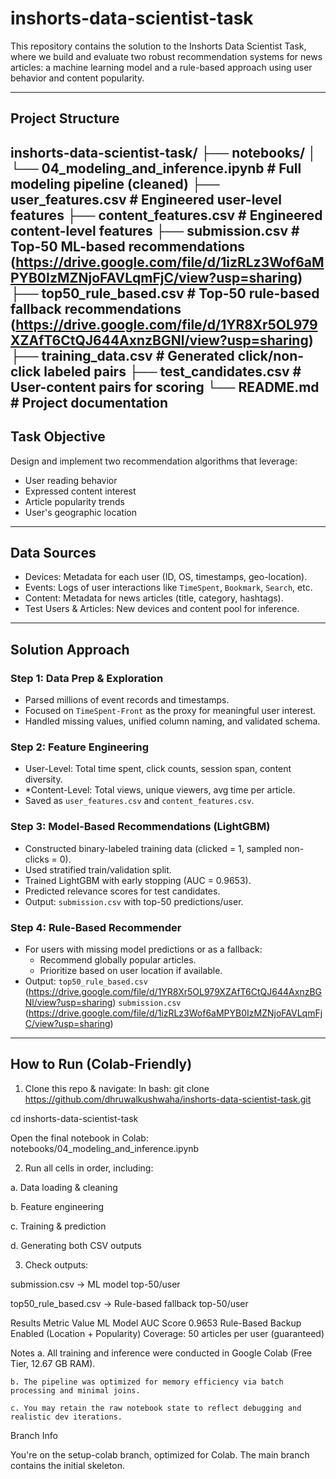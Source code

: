 # inshorts-data-scientist-task

This repository contains the solution to the Inshorts Data Scientist Task, where we build and evaluate two robust recommendation systems for news articles: a machine learning model and a rule-based approach using user behavior and content popularity.

---

## Project Structure

inshorts-data-scientist-task/
├── notebooks/
│   └── 04_modeling_and_inference.ipynb # Full modeling pipeline (cleaned)
├── user_features.csv # Engineered user-level features
├── content_features.csv # Engineered content-level features
├── submission.csv # Top-50 ML-based recommendations (https://drive.google.com/file/d/1izRLz3Wof6aMPYB0IzMZNjoFAVLqmFjC/view?usp=sharing)
├── top50_rule_based.csv # Top-50 rule-based fallback recommendations (https://drive.google.com/file/d/1YR8Xr5OL979XZAfT6CtQJ644AxnzBGNl/view?usp=sharing)
├── training_data.csv # Generated click/non-click labeled pairs
├── test_candidates.csv # User-content pairs for scoring
└── README.md # Project documentation
---

##  Task Objective

Design and implement two recommendation algorithms that leverage:

- User reading behavior
- Expressed content interest
- Article popularity trends
- User's geographic location

---

##  Data Sources

- Devices: Metadata for each user (ID, OS, timestamps, geo-location).
- Events: Logs of user interactions like `TimeSpent`, `Bookmark`, `Search`, etc.
- Content: Metadata for news articles (title, category, hashtags).
- Test Users & Articles: New devices and content pool for inference.

---

##  Solution Approach

### Step 1: Data Prep & Exploration
- Parsed millions of event records and timestamps.
- Focused on `TimeSpent-Front` as the proxy for meaningful user interest.
- Handled missing values, unified column naming, and validated schema.

### Step 2: Feature Engineering
- User-Level: Total time spent, click counts, session span, content diversity.
- *Content-Level: Total views, unique viewers, avg time per article.
- Saved as `user_features.csv` and `content_features.csv`.

### Step 3: Model-Based Recommendations (LightGBM)
- Constructed binary-labeled training data (clicked = 1, sampled non-clicks = 0).
- Used stratified train/validation split.
- Trained LightGBM with early stopping (AUC = 0.9653).
- Predicted relevance scores for test candidates.
- Output: `submission.csv` with top-50 predictions/user.

### Step 4: Rule-Based Recommender
- For users with missing model predictions or as a fallback:
  - Recommend globally popular articles.
  - Prioritize based on user location if available.
- Output: 
    `top50_rule_based.csv` (https://drive.google.com/file/d/1YR8Xr5OL979XZAfT6CtQJ644AxnzBGNl/view?usp=sharing)
    `submission.csv` (https://drive.google.com/file/d/1izRLz3Wof6aMPYB0IzMZNjoFAVLqmFjC/view?usp=sharing)

---

##  How to Run (Colab-Friendly)

1. Clone this repo & navigate:
In bash:
git clone https://github.com/dhruwalkushwaha/inshorts-data-scientist-task.git

cd inshorts-data-scientist-task

Open the final notebook in Colab:
notebooks/04_modeling_and_inference.ipynb

2. Run all cells in order, including:

  a. Data loading & cleaning

  b. Feature engineering

  c. Training & prediction

  d. Generating both CSV outputs

3. Check outputs:

submission.csv → ML model top-50/user

top50_rule_based.csv → Rule-based fallback top-50/user

Results
  Metric	Value
  ML Model AUC Score	0.9653
  Rule-Based Backup	Enabled (Location + Popularity)
  Coverage: 50 articles per user (guaranteed)

Notes
    a. All training and inference were conducted in Google Colab (Free Tier, 12.67 GB RAM).

    b. The pipeline was optimized for memory efficiency via batch processing and minimal joins.

    c. You may retain the raw notebook state to reflect debugging and realistic dev iterations.

Branch Info

   You're on the setup-colab branch, optimized for Colab. The main branch contains the initial skeleton.
